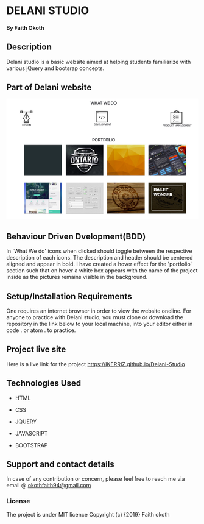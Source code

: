 # DELANI STUDIO

#### By **Faith Okoth**
## Description
 Delani studio is a basic website aimed at helping students familiarize with various jQuery and bootsrap concepts.
## Part of Delani website
![image](./assets/backgrounds/del.png)

## Behaviour Driven Dvelopment(BDD)
In 'What We do' icons when clicked should toggle between the respective description of each icons. The description and header should be centered aligned and appear in bold.
I have created a hover effect for the 'portfolio' section such that on hover a white box appears with the name of the project inside as the pictures remains visible in the background.
## Setup/Installation Requirements
One requires an internet browser in order to view the website oneline.
For anyone to practice with Delani studio, you must clone or download the repository in the link below to your local machine, into your editor either in code . or atom . to practice.
## Project live site
 Here is a live link for the project
 https://IKERRIZ.github.io/Delani-Studio
## Technologies Used
* HTML

* CSS

* JQUERY

* JAVASCRIPT

* BOOTSTRAP
## Support and contact details
In case of any contribution or concern, please feel free to reach me via email @ okothfaith94@gmail.com
### License
The project is under MIT licence
Copyright (c) {2019} Faith okoth
  